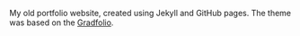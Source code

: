 My old portfolio website, created using Jekyll and GitHub pages. The theme was based on the [Gradfolio](https://jitinnair1.github.io/gradfolio/).
